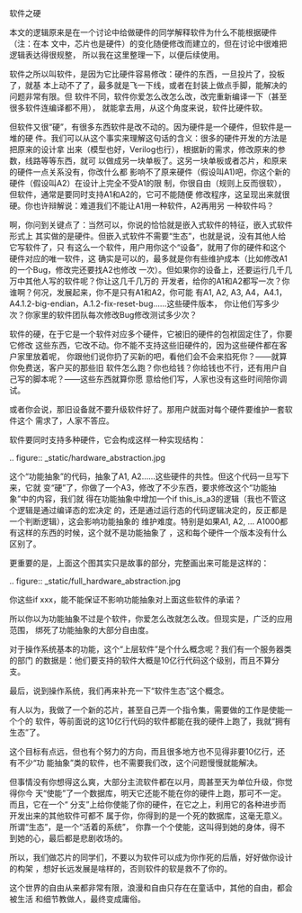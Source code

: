 软件之硬

本文的逻辑原来是在一个讨论中给做硬件的同学解释软件为什么不能根据硬件（注：在本
文中，芯片也是硬件）的变化随便修改而建立的，但在讨论中很难把逻辑表达得很规整，
所以我在这里整理一下，以便后续使用。

软件之所以叫软件，是因为它比硬件容易修改：硬件的东西，一旦投片了，投板了，就基
本上动不了了，最多就是飞一下线，或者在封装上做点手脚，能解决的问题非常有限。但
软件不同，软件你爱怎么改怎么改，改完重新编译一下（甚至很多软件连编译都不用），
就能拿去用，从这个角度来说，软件比硬件软。

但软件又很“硬”，有很多东西软件是改不动的。因为硬件是一个硬件，但软件是一堆的硬
件。我们可以从这个事实来理解这句话的含义：很多的硬件开发的方法是把原来的设计拿
出来（模型也好，Verilog也行），根据新的需求，修改原来的参数，线路等等东西，就可
以做成另一块单板了。这另一块单板或者芯片，和原来的硬件一点关系没有，你改什么都
影响不了原来硬件（假设叫A1)吧，你这个新的硬件（假设叫A2）在设计上完全不受A1的限
制，你很自由（规则上反而很软），但软件，通常是要同时支持A1和A2的，它可不能随便
修改程序，这呈现出来就很硬。你也许辩解说：难道我们不能让A1用一种软件，A2再用另
一种软件吗？

啊，你问到关键点了：当然可以，你说的恰恰就是嵌入式软件的特征，嵌入式软件形式上
其实做的是硬件。但嵌入式软件不需要“生态”，也就是说，没有其他人给它写软件了，只
有这么一个软件，用户用你这个“设备”，就用了你的硬件和这个硬件对应的唯一软件，这
确实是可以的，最多就是你有些维护成本（比如修改A1的一个Bug，修改完还要找A2也修改
一次）。但如果你的设备上，还要运行几千几万中其他人写的软件呢？你让这几千几万的
开发者，给你的A1和A2都写一次？你谁啊？何况，发展起来，你不是只有A1和A2，你可能
有A1, A2, A3, A4，A4.1， A4.1.2-big-endian，A.1.2-fix-reset-bug……这些硬件版本，
你让他们写多少次？你家里的软件团队每次修改Bug修改测试多少次？

软件的硬，在于它是一个软件对应多个硬件，它被旧的硬件的包袱固定住了，你要它修改
这些东西，它改不动。你不能不支持这些旧硬件的，因为这些硬件都在客户家里放着呢，
你跟他们说你扔了买新的吧，看他们会不会来掐死你？——就算你免费送，客户买的那些旧
软件怎么跑？你也给钱？你给钱也不行，还有用户自己写的脚本呢？——这些东西就算你愿
意给他们写，人家也没有这些时间陪你调试。

或者你会说，那旧设备就不要升级软件好了。那用户就面对每个硬件要维护一套软件这个
需求了，人家不答应。

软件要同时支持多种硬件，它会构成这样一种实现结构：

  .. figure:: _static/hardware_abstraction.jpg

这个“功能抽象”的代码，抽象了A1, A2……这些硬件的共性。但这个代码一旦写下来，它就
变“硬”了，你做了一个A3，修改了不少东西，要求修改这个“功能抽象”中的内容，我们就
得在功能抽象中增加一个if this_is_a3的逻辑（我也不管这个逻辑是通过编译态的宏决定
的，还是通过运行态的代码逻辑决定的，反正都是一个判断逻辑），这会影响功能抽象的
维护难度。特别是如果A1, A2, ... A1000都有这样的东西的时候，这个就不是功能抽象了
，这和每个硬件一个版本没有什么区别了。

更重要的是，上面这个图其实只是故事的部分，完整画出来可能是这样的：

  .. figure:: _static/full_hardware_abstraction.jpg

你这些if xxx，能不能保证不影响功能抽象对上面这些软件的承诺？

所以你以为功能抽象不过是个软件，你爱怎么改就怎么改。但现实是，广泛的应用范围，
绑死了功能抽象的大部分自由度。

对于操作系统基本的功能，这个“上层软件”是个什么概念呢？我们有一个服务器类的部门
的数据是：他们要支持的软件大概是10亿行代码这个级别，而且不算分支。

最后，说到操作系统，我们再来补充一下“软件生态”这个概念。

有人以为，我做了一个新的芯片，甚至自己弄一个指令集，需要做的工作是使能一个个的
软件，等前面说的这10亿行代码的软件都能在我的硬件上跑了，我就“拥有生态”了。

这个目标有点远，但也有个努力的方向，而且很多地方也不见得非要10亿行，还有不少“功
能抽象”类的软件，也不需要我们改，这个问题慢慢就能解决。

但事情没有你想得这么爽，大部分主流软件都在以月，周甚至天为单位升级，你觉得你今
天“使能”了一个数据库，明天它还能不能在你的硬件上跑，那可不一定。而且，它在一个“
分支”上给你使能了你的硬件，在它之上，利用它的各种进步而开发出来的其他软件可都不
属于你，你得到的是一个死的数据库，这毫无意义。所谓“生态”，是一个“活着的系统”，
你靠一个个使能，这叫得到她的身体，得不到她的心，最后都是悲剧收场的。

所以，我们做芯片的同学们，不要以为软件可以成为你作死的后盾，好好做你设计的构架
，想好长远发展是啥样的，否则软件的软是救不了你的。

这个世界的自由从来都非常有限，浪漫和自由只存在在童话中，其他的自由，都会被生活
和细节教做人，最终变成庸俗。
